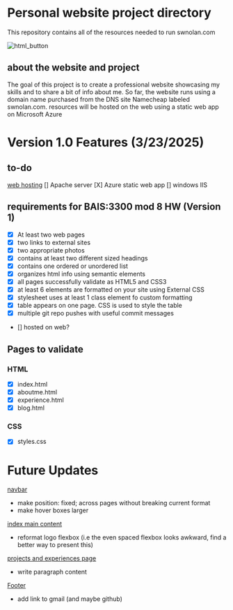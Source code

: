 # Personal website project directory
This repository contains all of the resources needed to run swnolan.com

![html_button](https://img.shields.io/html5/v/html5.svg?logo=html5)

## about the website and project
The goal of this project is to create a professional website showcasing my skills and to share a bit of info about me. So far, the website runs using a domain name purchased from the DNS site Namecheap labeled swnolan.com. resources will be hosted on the web using a static web app on Microsoft Azure

# Version 1.0 Features (3/23/2025)
## to-do
<u>web hosting</u>
[] Apache server
[X] Azure static web app
[] windows IIS

## requirements for BAIS:3300 mod 8 HW (Version 1)
- [x] At least two web pages
- [X] two links to external sites
- [x] two appropriate photos
- [x] contains at least two different sized headings
- [x] contains one ordered or unordered list
- [x] organizes html info using semantic elements
- [X] all pages successfully validate as HTML5 and CSS3
- [x] at least 6 elements are formatted on your site using External CSS
- [x] stylesheet uses at least 1 class element fo custom formatting
- [X] table appears on one page. CSS is used to style the table
- [x] multiple git repo pushes with useful commit messages
- [] hosted on web?

## Pages to validate
### HTML
- [X] index.html
- [X] aboutme.html
- [X] experience.html
- [X] blog.html

### CSS
- [X] styles.css

# Future Updates
<u>navbar</u>
- make position: fixed; across pages without breaking current format
- make hover boxes larger

<u>index main content</u>
- reformat logo flexbox (i.e the even spaced flexbox looks awkward, find a better way to present this)

<u>projects and experiences page</u>
- write paragraph content

<u>Footer</u>
- add link to gmail (and maybe github)